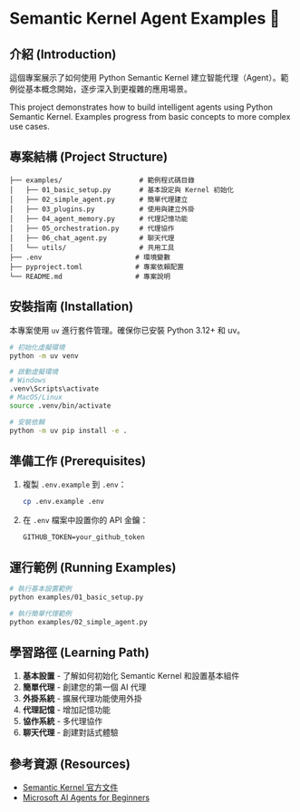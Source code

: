 # Semantic Kernel Agent Examples 🤖

## 介紹 (Introduction)

這個專案展示了如何使用 Python Semantic Kernel 建立智能代理（Agent）。範例從基本概念開始，逐步深入到更複雜的應用場景。

This project demonstrates how to build intelligent agents using Python Semantic Kernel. Examples progress from basic concepts to more complex use cases.

## 專案結構 (Project Structure)

```
├── examples/                   # 範例程式碼目錄
│   ├── 01_basic_setup.py       # 基本設定與 Kernel 初始化
│   ├── 02_simple_agent.py      # 簡單代理建立
│   ├── 03_plugins.py           # 使用與建立外掛
│   ├── 04_agent_memory.py      # 代理記憶功能
│   ├── 05_orchestration.py     # 代理協作
│   ├── 06_chat_agent.py        # 聊天代理
│   └── utils/                  # 共用工具   
├── .env                       # 環境變數
├── pyproject.toml             # 專案依賴配置
└── README.md                  # 專案說明
```

## 安裝指南 (Installation)

本專案使用 `uv` 進行套件管理。確保你已安裝 Python 3.12+ 和 uv。

```bash
# 初始化虛擬環境
python -m uv venv

# 啟動虛擬環境
# Windows
.venv\Scripts\activate
# MacOS/Linux
source .venv/bin/activate

# 安裝依賴
python -m uv pip install -e .
```

## 準備工作 (Prerequisites)

1. 複製 `.env.example` 到 `.env`：
   ```bash
   cp .env.example .env
   ```

2. 在 `.env` 檔案中設置你的 API 金鑰：
   ```
   GITHUB_TOKEN=your_github_token
   ```

## 運行範例 (Running Examples)

```bash
# 執行基本設置範例
python examples/01_basic_setup.py

# 執行簡單代理範例
python examples/02_simple_agent.py
```

## 學習路徑 (Learning Path)

1. **基本設置** - 了解如何初始化 Semantic Kernel 和設置基本組件
2. **簡單代理** - 創建您的第一個 AI 代理
3. **外掛系統** - 擴展代理功能使用外掛
4. **代理記憶** - 增加記憶功能
5. **協作系統** - 多代理協作
6. **聊天代理** - 創建對話式體驗

## 參考資源 (Resources)

- [Semantic Kernel 官方文件](https://github.com/microsoft/semantic-kernel/tree/main/python)
- [Microsoft AI Agents for Beginners](https://github.com/microsoft/AI-Agents-for-Beginners)
